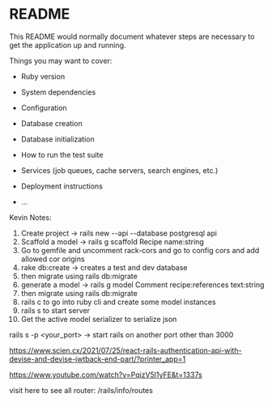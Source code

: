 # README

This README would normally document whatever steps are necessary to get the
application up and running.

Things you may want to cover:

- Ruby version

- System dependencies

- Configuration

- Database creation

- Database initialization

- How to run the test suite

- Services (job queues, cache servers, search engines, etc.)

- Deployment instructions

- ...

Kevin Notes:

1. Create project -> rails new --api --database postgresql api
2. Scaffold a model -> rails g scaffold Recipe name:string
3. Go to gemfile and uncomment rack-cors and go to config cors and add allowed cor origins
4. rake db:create -> creates a test and dev database
5. then migrate using rails db:migrate
6. generate a model -> rails g model Comment recipe:references text:string
7. then migrate using rails db:migrate
8. rails c to go into ruby cli and create some model instances
9. rails s to start server
10. Get the active model serializer to serialize json

rails s -p <your_port> -> start rails on another port other than 3000

https://www.scien.cx/2021/07/25/react-rails-authentication-api-with-devise-and-devise-jwtback-end-part/?printer_app=1

https://www.youtube.com/watch?v=PqizV5l1yFE&t=1337s

visit here to see all router: /rails/info/routes
